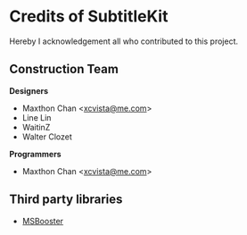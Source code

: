 # Credits of SubtitleKit

Hereby I acknowledgement all who contributed to this project.

## Construction Team

**Designers**

*   Maxthon Chan &lt;<xcvista@me.com>&gt;
*   Line Lin
*   WaitinZ
*   Walter Clozet

**Programmers**

*   Maxthon Chan &lt;<xcvista@me.com>&gt;

## Third party libraries

* [MSBooster](https://github.com/xcvista/MSBooster)
